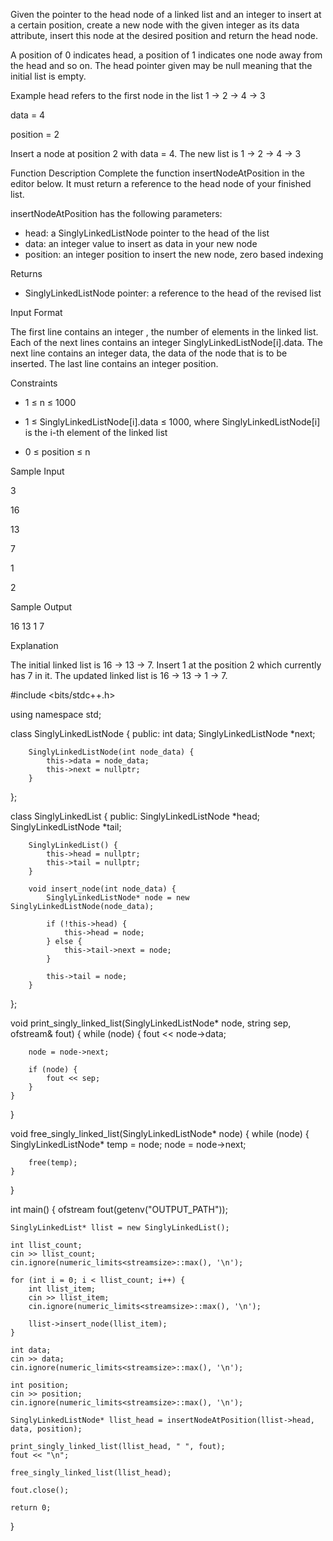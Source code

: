 Given the pointer to the head node of a linked list and an integer to insert at a certain position, create a new node with the given integer as its data attribute, insert this node at the desired position and return the head node.

A position of 0 indicates head, a position of 1 indicates one node away from the head and so on. The head pointer given may be null meaning that the initial list is empty.

Example
head refers to the first node in the list 1 -> 2 -> 4 -> 3

data = 4

position = 2


Insert a node at position 2 with data = 4. The new list is 1 -> 2 -> 4 -> 3

Function Description Complete the function insertNodeAtPosition in the editor below. It must return a reference to the head node of your finished list.

insertNodeAtPosition has the following parameters:

   - head: a SinglyLinkedListNode pointer to the head of the list
   - data: an integer value to insert as data in your new node
   - position: an integer position to insert the new node, zero based indexing

Returns

   - SinglyLinkedListNode pointer: a reference to the head of the revised list

Input Format

The first line contains an integer
, the number of elements in the linked list.
Each of the next lines contains an integer SinglyLinkedListNode[i].data.
The next line contains an integer data, the data of the node that is to be inserted.
The last line contains an integer position.

Constraints
 - 1 ≤ n ≤ 1000
 
 - 1 ≤ SinglyLinkedListNode[i].data ≤ 1000, where SinglyLinkedListNode[i] is the i-th element of the linked list
 
 - 0 ≤ position ≤ n


Sample Input

3

16

13

7

1

2

Sample Output

16 13 1 7

Explanation

The initial linked list is 16 -> 13 -> 7. Insert 1 at the position 2 which currently has 7 in it. The updated linked list is 16 -> 13 -> 1 -> 7.


#include <bits/stdc++.h>

using namespace std;

class SinglyLinkedListNode {
    public:
        int data;
        SinglyLinkedListNode *next;

        SinglyLinkedListNode(int node_data) {
            this->data = node_data;
            this->next = nullptr;
        }
};

class SinglyLinkedList {
    public:
        SinglyLinkedListNode *head;
        SinglyLinkedListNode *tail;

        SinglyLinkedList() {
            this->head = nullptr;
            this->tail = nullptr;
        }

        void insert_node(int node_data) {
            SinglyLinkedListNode* node = new SinglyLinkedListNode(node_data);

            if (!this->head) {
                this->head = node;
            } else {
                this->tail->next = node;
            }

            this->tail = node;
        }
};

void print_singly_linked_list(SinglyLinkedListNode* node, string sep, ofstream& fout) {
    while (node) {
        fout << node->data;

        node = node->next;

        if (node) {
            fout << sep;
        }
    }
}

void free_singly_linked_list(SinglyLinkedListNode* node) {
    while (node) {
        SinglyLinkedListNode* temp = node;
        node = node->next;

        free(temp);
    }
}




int main()
{
    ofstream fout(getenv("OUTPUT_PATH"));

    SinglyLinkedList* llist = new SinglyLinkedList();

    int llist_count;
    cin >> llist_count;
    cin.ignore(numeric_limits<streamsize>::max(), '\n');

    for (int i = 0; i < llist_count; i++) {
        int llist_item;
        cin >> llist_item;
        cin.ignore(numeric_limits<streamsize>::max(), '\n');

        llist->insert_node(llist_item);
    }

    int data;
    cin >> data;
    cin.ignore(numeric_limits<streamsize>::max(), '\n');

    int position;
    cin >> position;
    cin.ignore(numeric_limits<streamsize>::max(), '\n');

    SinglyLinkedListNode* llist_head = insertNodeAtPosition(llist->head, data, position);

    print_singly_linked_list(llist_head, " ", fout);
    fout << "\n";

    free_singly_linked_list(llist_head);

    fout.close();

    return 0;
}
